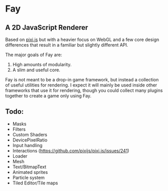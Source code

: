# Fay

## A 2D JavaScript Renderer

Based on [pixi.js](https://github.com/pixijs/pixi.js) but with a heavier focus on WebGL
and a few core design differences that result in a familiar but slightly different API.

The major goals of Fay are:

1. High amounts of modularity.
2. A slim and useful core.

Fay is not meant to be a drop-in game framework, but instead a collection of useful utilities
for rendering. I expect it will mainly be used inside other frameworks that use it for rendering,
though you could collect many plugins together to create a game only using Fay.

## Todo:

- Masks
- Filters
- Custom Shaders
- DevicePixelRatio
- Input handling
- Interactions (https://github.com/pixijs/pixi.js/issues/241)
- Loader
- Mesh
- Text/BitmapText
- Animated sprites
- Particle system
- Tiled Editor/Tile maps

[mini-signals]: https://github.com/Hypercubed/mini-signals
[ee3]: https://github.com/primus/eventemitter3
[event-tests]: https://github.com/Hypercubed/EventsSpeedTests
